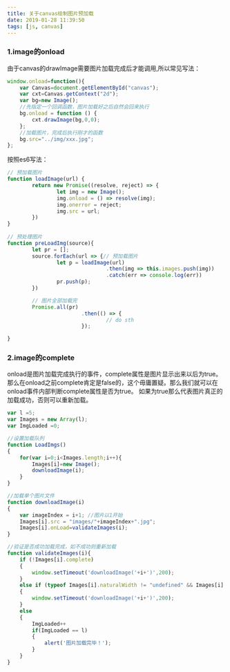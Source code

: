 ```yaml
---
title: 关于canvas绘制图片预加载
date: 2019-01-28 11:39:50
tags: [js, canvas]
---
```


### 1.image的onload
由于canvas的drawImage需要图片加载完成后才能调用,所以常见写法：
```javascript
window.onload=function(){
    var Canvas=document.getElementById("canvas");
    var cxt=Canvas.getContext("2d");
    var bg=new Image();
    //先指定一个回调函数，图片加载好之后自然会回来执行
    bg.onload = function () {
        cxt.drawImage(bg,0,0);
    };
    //加载图片，完成后执行刚才的函数
    bg.src="../img/xxx.jpg";
};
```
按照es6写法：
```javascript
// 预加载图片
function loadImage(url) {
		return new Promise((resolve, reject) => {
				let img = new Image();
				img.onload = () => resolve(img);
				img.onerror = reject;
				img.src = url;
		})
}
	
// 预处理图片
function preLoadImg(source){
		let pr = [];
		source.forEach(url => {// 预加载图片
				let p = loadImage(url)
								.then(img => this.images.push(img))
								.catch(err => console.log(err))
				pr.push(p);
		})

		// 图片全部加载完
		Promise.all(pr)
						.then(() => {
								// do sth
						});

}
```

### 2.image的complete
onload是图片加载完成执行的事件，complete属性是图片显示出来以后为true。
那么在onload之前complete肯定是false的，这个毋庸置疑。那么我们就可以在onload事件内部判断complete属性是否为true。
如果为true那么代表图片真正的加载成功，否则可以重新加载。

```javascript
var l =5;
var Images = new Array(l);
var ImgLoaded =0;

//设置加载队列
function LoadImgs()
{
    for(var i=0;i<Images.length;i++){
        Images[i]=new Image();
        downloadImage(i);
    }
}

//加载单个图片文件
function downloadImage(i)
{
    var imageIndex = i+1; //图片以1开始
    Images[i].src = "images/"+imageIndex+".jpg";
    Images[i].onLoad=validateImages(i);
}

//验证是否成功加载完成，如不成功则重新加载
function validateImages(i){
    if (!Images[i].complete)
    {
        window.setTimeout('downloadImage('+i+')',200);
    }
    else if (typeof Images[i].naturalWidth != "undefined" && Images[i].naturalWidth == 0)
    {
        window.setTimeout('downloadImage('+i+')',200);
    }
    else
    {
        ImgLoaded++
        if(ImgLoaded == l)
        {
            alert('图片加载完毕！');
        }
    }
}

```





